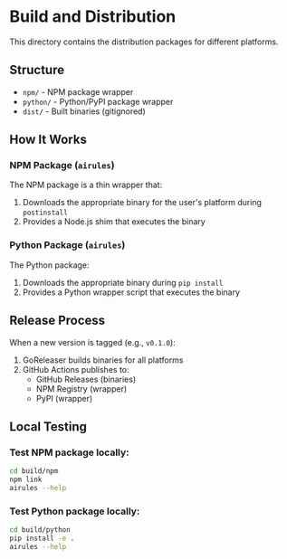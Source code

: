 # Build and Distribution

This directory contains the distribution packages for different platforms.

## Structure

- `npm/` - NPM package wrapper
- `python/` - Python/PyPI package wrapper  
- `dist/` - Built binaries (gitignored)

## How It Works

### NPM Package (`airules`)

The NPM package is a thin wrapper that:
1. Downloads the appropriate binary for the user's platform during `postinstall`
2. Provides a Node.js shim that executes the binary

### Python Package (`airules`)

The Python package:
1. Downloads the appropriate binary during `pip install`
2. Provides a Python wrapper script that executes the binary

## Release Process

When a new version is tagged (e.g., `v0.1.0`):

1. GoReleaser builds binaries for all platforms
2. GitHub Actions publishes to:
   - GitHub Releases (binaries)
   - NPM Registry (wrapper)
   - PyPI (wrapper)

## Local Testing

### Test NPM package locally:
```bash
cd build/npm
npm link
airules --help
```

### Test Python package locally:
```bash
cd build/python
pip install -e .
airules --help
```